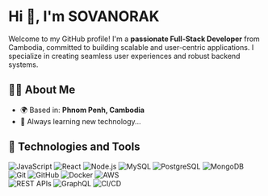 # Hi 👋, I'm SOVANORAK

Welcome to my GitHub profile! I'm a **passionate Full-Stack Developer** from Cambodia, committed to building scalable and user-centric applications. I specialize in creating seamless user experiences and robust backend systems.

## 👩‍💻 About Me

- 🌍 Based in: **Phnom Penh, Cambodia**
- 🌱 Always learning new technology...

## 🚀 **Technologies and Tools**
  
![JavaScript](https://img.shields.io/badge/JavaScript-F7DF1E?style=for-the-badge&logo=javascript&logoColor=black) 
![React](https://img.shields.io/badge/React-20232A?style=for-the-badge&logo=react&logoColor=61DAFB) 
![Node.js](https://img.shields.io/badge/Node.js-339933?style=for-the-badge&logo=nodedotjs&logoColor=white) 
![MySQL](https://img.shields.io/badge/MySQL-4479A1?style=for-the-badge&logo=mysql&logoColor=white) 
![PostgreSQL](https://img.shields.io/badge/PostgreSQL-336791?style=for-the-badge&logo=postgresql&logoColor=white) 
![MongoDB](https://img.shields.io/badge/MongoDB-4EA94B?style=for-the-badge&logo=mongodb&logoColor=white)  
![Git](https://img.shields.io/badge/Git-F05032?style=for-the-badge&logo=git&logoColor=white) 
![GitHub](https://img.shields.io/badge/GitHub-181717?style=for-the-badge&logo=github&logoColor=white) 
![Docker](https://img.shields.io/badge/Docker-2496ED?style=for-the-badge&logo=docker&logoColor=white) 
![AWS](https://img.shields.io/badge/AWS-232F3E?style=for-the-badge&logo=amazon-aws&logoColor=white)  
![REST APIs](https://img.shields.io/badge/REST-02569B?style=for-the-badge&logo=api&logoColor=white) 
![GraphQL](https://img.shields.io/badge/GraphQL-E10098?style=for-the-badge&logo=graphql&logoColor=white) 
![CI/CD](https://img.shields.io/badge/CI%2FCD-2088FF?style=for-the-badge&logo=github-actions&logoColor=white) 
 





